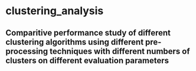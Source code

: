 # clustering_analysis

## Comparitive performance study of different clustering algorithms using different pre-processing techniques with different numbers of clusters on different evaluation parameters

